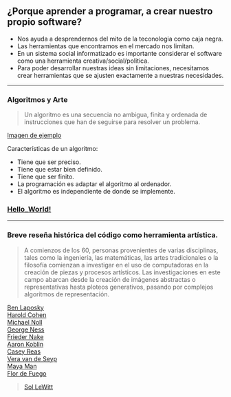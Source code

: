 ## ¿Porque aprender a programar, a crear nuestro propio software?
* Nos ayuda a desprendernos del mito de la teconologia como caja negra.
* Las herramientas que encontramos en el mercado nos limitan.
* En un sistema social informatizado es importante considerar el software como una herramienta creativa/social/politica.
* Para poder desarrollar nuestras ideas sin limitaciones, necesitamos crear herramientas que se ajusten exactamente a nuestras necesidades.

----

### Algoritmos y Arte
> Un algoritmo es una secuencia no ambigua, finita y ordenada de instrucciones que han de seguirse para resolver un problema.

[Imagen de ejemplo](https://upload.wikimedia.org/wikipedia/commons/thumb/b/bd/LampFlowchart-es.svg/1200px-LampFlowchart-es.svg.png)

Características de un algoritmo:
* Tiene que ser preciso.
* Tiene que estar bien definido.
* Tiene que ser finito.
* La programación es adaptar el algoritmo al ordenador.
* El algoritmo es independiente de donde se implemente.

### [Hello_World!](https://vimeo.com/60731302)
----

### Breve reseña histórica del código como herramienta artística. 

> A comienzos de los 60, personas provenientes de varias disciplinas, tales como la ingeniería, las matemáticas, las artes tradicionales o la filosofía comienzan a investigar en el uso de computadoras en la creación de piezas y procesos artísticos. Las investigaciones en este campo abarcan desde la creación de imágenes abstractas o representativas hasta ploteos generativos, pasando por complejos algoritmos de representación.

[Ben Laposky](https://proyectoidis.org/ben-laposky/)  
[Harold Cohen](http://geneticsandculture.com/genetics_culture/pages_genetics_culture/gc_w05/cohen_h.htm)  
[Michael Noll](https://proyectoidis.org/michael-noll/)  
[George Ness](https://proyectoidis.org/george-nees/)  
[Frieder Nake](https://proyectoidis.org/frieder-nake/)  
[Aaron Koblin](https://proyectoidis.org/aaron-koblin/)  
[Casey Reas](http://reas.com/)  
[Vera van de Seyp](https://veravandeseyp.com/)  
[Maya Man](https://mayaontheinter.net/)  
[Flor de Fuego]([http://reas.com/](https://flordefuego.github.io/obra.html))

> [Sol LeWitt](https://billmill.org/images/sol/lewitt_49_instructions.jpg)
